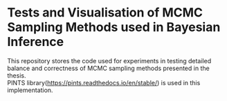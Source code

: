 # Tests and Visualisation of MCMC Sampling Methods used in Bayesian Inference
This repository stores the code used for experiments in testing detailed balance and correctness of MCMC sampling methods presented in the thesis.<br/>
PINTS library(https://pints.readthedocs.io/en/stable/) is used in this implementation.
